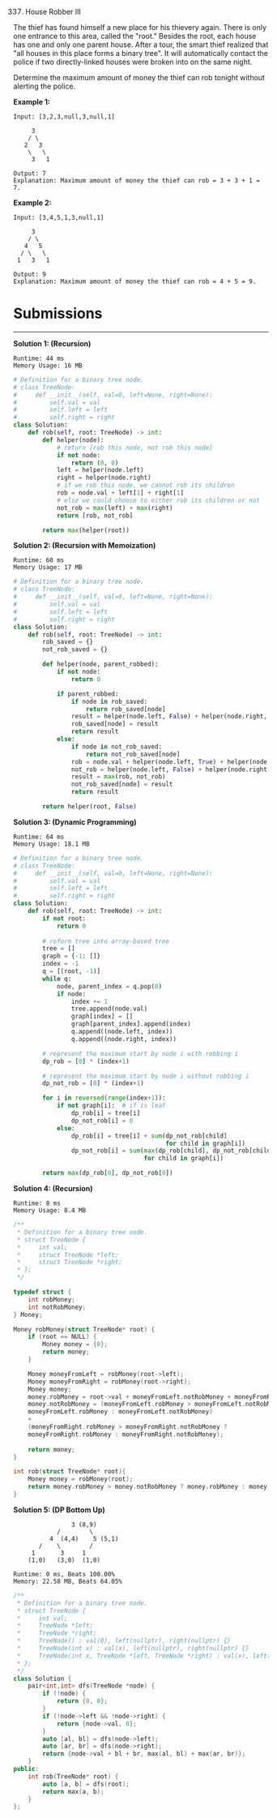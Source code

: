 337. House Robber III

The thief has found himself a new place for his thievery again. There is only one entrance to this area, called the "root." Besides the root, each house has one and only one parent house. After a tour, the smart thief realized that "all houses in this place forms a binary tree". It will automatically contact the police if two directly-linked houses were broken into on the same night.

Determine the maximum amount of money the thief can rob tonight without alerting the police.

**Example 1:**
```
Input: [3,2,3,null,3,null,1]

     3
    / \
   2   3
    \   \ 
     3   1

Output: 7 
Explanation: Maximum amount of money the thief can rob = 3 + 3 + 1 = 7.
```

**Example 2:**
```
Input: [3,4,5,1,3,null,1]

     3
    / \
   4   5
  / \   \ 
 1   3   1

Output: 9
Explanation: Maximum amount of money the thief can rob = 4 + 5 = 9.
```

# Submissions
---
**Solution 1: (Recursion)**
```
Runtime: 44 ms
Memory Usage: 16 MB
```
```python
# Definition for a binary tree node.
# class TreeNode:
#     def __init__(self, val=0, left=None, right=None):
#         self.val = val
#         self.left = left
#         self.right = right
class Solution:
    def rob(self, root: TreeNode) -> int:
        def helper(node):
            # return [rob this node, not rob this node]
            if not node:
                return (0, 0)
            left = helper(node.left)
            right = helper(node.right)
            # if we rob this node, we cannot rob its children
            rob = node.val + left[1] + right[1]
            # else we could choose to either rob its children or not
            not_rob = max(left) + max(right)
            return [rob, not_rob]

        return max(helper(root))
```

**Solution 2: (Recursion with Memoization)**
```
Runtime: 60 ms
Memory Usage: 17 MB
```
```python
# Definition for a binary tree node.
# class TreeNode:
#     def __init__(self, val=0, left=None, right=None):
#         self.val = val
#         self.left = left
#         self.right = right
class Solution:
    def rob(self, root: TreeNode) -> int:
        rob_saved = {}
        not_rob_saved = {}

        def helper(node, parent_robbed):
            if not node:
                return 0

            if parent_robbed:
                if node in rob_saved:
                    return rob_saved[node]
                result = helper(node.left, False) + helper(node.right, False)
                rob_saved[node] = result
                return result
            else:
                if node in not_rob_saved:
                    return not_rob_saved[node]
                rob = node.val + helper(node.left, True) + helper(node.right, True)
                not_rob = helper(node.left, False) + helper(node.right, False)
                result = max(rob, not_rob)
                not_rob_saved[node] = result
                return result

        return helper(root, False)
```

**Solution 3: (Dynamic Programming)**
```
Runtime: 64 ms
Memory Usage: 18.1 MB
```
```python
# Definition for a binary tree node.
# class TreeNode:
#     def __init__(self, val=0, left=None, right=None):
#         self.val = val
#         self.left = left
#         self.right = right
class Solution:
    def rob(self, root: TreeNode) -> int:
        if not root:
            return 0
            
        # reform tree into array-based tree
        tree = []
        graph = {-1: []}
        index = -1
        q = [(root, -1)]
        while q:
            node, parent_index = q.pop(0)
            if node:
                index += 1
                tree.append(node.val)
                graph[index] = []
                graph[parent_index].append(index)
                q.append((node.left, index))
                q.append((node.right, index))

        # represent the maximum start by node i with robbing i
        dp_rob = [0] * (index+1)

        # represent the maximum start by node i without robbing i
        dp_not_rob = [0] * (index+1)

        for i in reversed(range(index+1)):
            if not graph[i]:  # if is leaf
                dp_rob[i] = tree[i]
                dp_not_rob[i] = 0
            else:
                dp_rob[i] = tree[i] + sum(dp_not_rob[child]
                                          for child in graph[i])
                dp_not_rob[i] = sum(max(dp_rob[child], dp_not_rob[child])
                                    for child in graph[i])

        return max(dp_rob[0], dp_not_rob[0])
```

**Solution 4: (Recursion)**
```
Runtime: 8 ms
Memory Usage: 8.4 MB
```
```c
/**
 * Definition for a binary tree node.
 * struct TreeNode {
 *     int val;
 *     struct TreeNode *left;
 *     struct TreeNode *right;
 * };
 */

typedef struct {
    int robMoney;
    int notRobMoney;
} Money;

Money robMoney(struct TreeNode* root) {
    if (root == NULL) {
        Money money = {0};
        return money;
    }

    Money moneyFromLeft = robMoney(root->left);
    Money moneyFromRight = robMoney(root->right);
    Money money;
    money.robMoney = root->val + moneyFromLeft.notRobMoney + moneyFromRight.notRobMoney;
    money.notRobMoney = (moneyFromLeft.robMoney > moneyFromLeft.notRobMoney ?
    moneyFromLeft.robMoney : moneyFromLeft.notRobMoney)
    +
    (moneyFromRight.robMoney > moneyFromRight.notRobMoney ?
    moneyFromRight.robMoney : moneyFromRight.notRobMoney);
    
    return money;
}

int rob(struct TreeNode* root){
    Money money = robMoney(root);
    return money.robMoney > money.notRobMoney ? money.robMoney : money.notRobMoney;
}
```

**Solution 5: (DP Bottom Up)**

                    3 (8,9)
                /        \
              4  (4,4)    5 (5,1)
           /    \        /
         1       3     1
        (1,0)   (3,0)  (1,0)

```
Runtime: 0 ms, Beats 100.00%
Memory: 22.58 MB, Beats 64.05%
```
```c++
/**
 * Definition for a binary tree node.
 * struct TreeNode {
 *     int val;
 *     TreeNode *left;
 *     TreeNode *right;
 *     TreeNode() : val(0), left(nullptr), right(nullptr) {}
 *     TreeNode(int x) : val(x), left(nullptr), right(nullptr) {}
 *     TreeNode(int x, TreeNode *left, TreeNode *right) : val(x), left(left), right(right) {}
 * };
 */
class Solution {
    pair<int,int> dfs(TreeNode *node) {
        if (!node) {
            return {0, 0};
        }
        if (!node->left && !node->right) {
            return {node->val, 0};
        }
        auto [al, bl] = dfs(node->left);
        auto [ar, br] = dfs(node->right);
        return {node->val + bl + br, max(al, bl) + max(ar, br)};
    }
public:
    int rob(TreeNode* root) {
        auto [a, b] = dfs(root);
        return max(a, b);
    }
};
```
